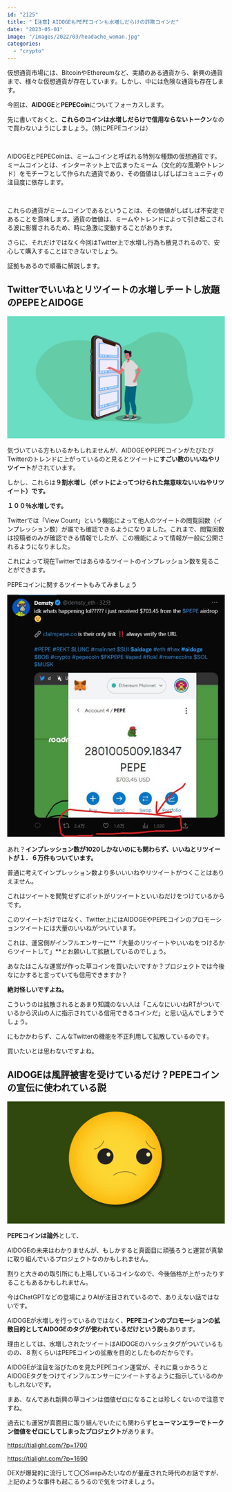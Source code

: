 ```yaml
---
id: "2125"
title: "【注意】AIDOGEもPEPEコインも水増しだらけの詐欺コインだ"
date: "2023-05-01"
image: "/images/2022/03/headache_woman.jpg"
categories: 
  - "crypto"
---
```


仮想通貨市場には、BitcoinやEthereumなど、実績のある通貨から、新興の通貨まで、様々な仮想通貨が存在しています。しかし、中には危険な通貨も存在します。

今回は、**AIDOGE**と**PEPECoin**についてフォーカスします。

先に書いておくと、**これらのコインは水増しだらけで信用ならないトークン**なので買わないようにしましょう。（特にPEPEコインは）

 

AIDOGEとPEPECoinは、ミームコインと呼ばれる特別な種類の仮想通貨です。ミームコインとは、インターネット上で広まったミーム（文化的な風潮やトレンド）をモチーフとして作られた通貨であり、その価値はしばしばコミュニティの注目度に依存します。

 

これらの通貨がミームコインであるということは、その価値がしばしば不安定であることを意味します。通貨の価値は、ミームやトレンドによって引き起こされる波に影響されるため、時に急激に変動することがあります。

さらに、それだけではなく今回はTwitter上で水増し行為も散見されるので、安心して購入することはできないでしょう。

証拠もあるので順番に解説します。

## Twitterでいいねとリツイートの水増しチートし放題のPEPEとAIDOGE

![](/images/2022/01/checking_sns_bigphone.jpg)

気づいている方もいるかもしれませんが、AIDOGEやPEPEコインがたびたびTwitterのトレンドに上がっているのと見るとツイートに**すごい数のいいねやリツイート**がされています。

しかし、これらは**９割水増し（ボットによってつけられた無意味ないいねやリツイート）です。**

**１００％水増しです。**

Twitterでは「View Count」という機能によって他人のツイートの閲覧回数（インプレッション数）が誰でも確認できるようになりました。これまで、閲覧回数は投稿者のみが確認できる情報でしたが、この機能によって情報が一般に公開されるようになりました。

これによって現在Twitterではあらゆるツイートのインプレッション数を見ることができます。

PEPEコインに関するツイートもみてみましょう

![](/images/2023/05/pepe-twitter-hack.jpg)

あれ？**インプレッション数が1020しかないのにも関わらず、いいねとリツイートが１．６万件もついています。**

普通に考えてインプレッション数より多いいいねやリツイートがつくことはありえません。

これはツイートを閲覧せずにボットがリツイートといいねだけをつけているからです。

このツイートだけではなく、Twitter上にはAIDOGEやPEPEコインのプロモーションツイートには大量のいいねがついています。

これは、運営側がインフルエンサーに**「大量のリツイートやいいねをつけるからツイートして」**とお願いして拡散しているのでしょう。

あなたはこんな運営が作った草コインを買いたいですか？プロジェクトでは今後なにかすると言っていても信用できますか？

**絶対怪しいですよね。**

こういうのは拡散されるとあまり知識のない人は「こんなにいいねRTがついているから沢山の人に指示されている信用できるコインだ」と思い込んでしまうでしょう。

にもかかわらず、こんなTwitterの機能を不正利用して拡散しているのです。

買いたいとは思わないですよね。

## AIDOGEは風評被害を受けているだけ？PEPEコインの宣伝に使われている説

![](/images/2022/01/hing_emoticon.jpg)

**PEPEコインは論外**として、

AIDOGEの未来はわかりませんが、もしかすると真面目に頑張ろうと運営が真摯に取り組んでいるプロジェクトなのかもしれません。

割りと大きめの取引所にも上場しているコインなので、今後価格が上がったりすることもあるかもしれません。

今はChatGPTなどの登場によりAIが注目されているので、ありえない話ではないです。

AIDOGEが水増しを行っているのではなく、**PEPEコインのプロモーションの拡散目的としてAIDOGEのタグが使われているだけという説**もあります。

理由としては、水増しされたツイートはAIDOGEのハッシュタグがついているものの、８割くらいはPEPEコインの拡散を目的としたものだからです。

AIDOGEが注目を浴びたのを見たPEPEコイン運営が、それに乗っかろうとAIDOGEタグをつけてインフルエンサーにツイートするように指示しているのかもしれないです。

まあ、なんであれ新興の草コインは価値ゼロになることは珍しくないので注意ですね。

過去にも運営が真面目に取り組んでいたにも関わらず**ヒューマンエラーでトークン価値をゼロにしてしまったプロジェクト**があります。

https://tialight.com/?p=1700

https://tialight.com/?p=1690

DEXが爆発的に流行して〇〇Swapみたいなのが量産された時代のお話ですが、上記のような事件も起こるうるので気をつけましょう。

